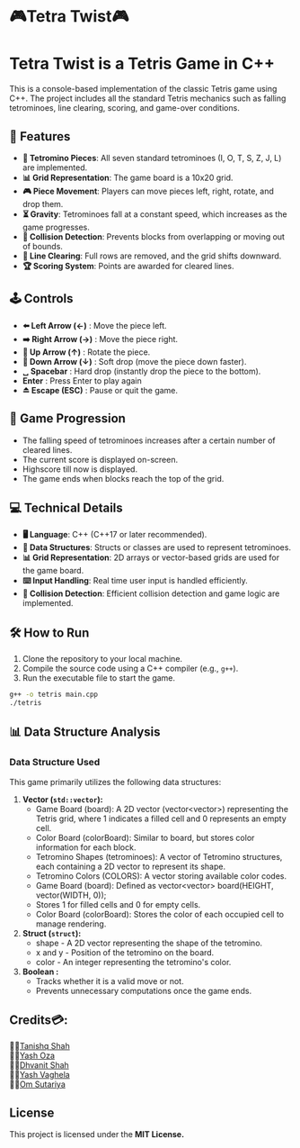 # 🎮Tetra Twist🎮

# Tetra Twist is a Tetris Game in C++
This is a console-based implementation of the classic Tetris game using C++. The project includes all the standard Tetris mechanics such as falling tetrominoes, line clearing, scoring, and game-over conditions.

## 🚀 Features

- **🧩 Tetromino Pieces**: All seven standard tetrominoes (I, O, T, S, Z, J, L) are implemented.
- **📊 Grid Representation**: The game board is a 10x20 grid.
- **🎮 Piece Movement**: Players can move pieces left, right, rotate, and drop them.
- **⏳ Gravity**: Tetrominoes fall at a constant speed, which increases as the game progresses.
- **🚫 Collision Detection**: Prevents blocks from overlapping or moving out of bounds.
- **🧹 Line Clearing**: Full rows are removed, and the grid shifts downward.
- **🏆 Scoring System**: Points are awarded for cleared lines.

## 🕹️ Controls

- **⬅️ Left Arrow (←)** : Move the piece left.
- **➡️ Right Arrow (→)** : Move the piece right.
- **🔼 Up Arrow (↑)** : Rotate the piece.
- **🔽 Down Arrow (↓)** : Soft drop (move the piece down faster).
- **␣ Spacebar** : Hard drop (instantly drop the piece to the bottom).
- **Enter** : Press Enter to play again
- **⏏️ Escape (ESC)** : Pause or quit the game.

## 🎲 Game Progression

- The falling speed of tetrominoes increases after a certain number of cleared lines.
- The current score is displayed on-screen.
- Highscore till now is displayed.
- The game ends when blocks reach the top of the grid.

## 💻 Technical Details

- **🖥️ Language**: C++ (C++17 or later recommended).
- **📂 Data Structures**: Structs or classes are used to represent tetrominoes.
- **📊 Grid Representation**: 2D arrays or vector-based grids are used for the game board.
- **⌨️ Input Handling**: Real time user input is handled efficiently.
- **🚫 Collision Detection**: Efficient collision detection and game logic are implemented.

## 🛠️ How to Run

1. Clone the repository to your local machine.
2. Compile the source code using a C++ compiler (e.g., `g++`).
3. Run the executable file to start the game.

```bash
g++ -o tetris main.cpp
./tetris
```

## 📊 Data Structure Analysis
### Data Structure Used 
This game primarily utilizes the following data structures:

1. **Vector (`std::vector`):**
   - Game Board (board): A 2D vector (vector<vector<int>>) representing the Tetris grid, where 1 indicates a filled cell and 0 represents an empty cell.
   - Color Board (colorBoard): Similar to board, but stores color information for each block.
   - Tetromino Shapes (tetrominoes): A vector of Tetromino structures, each containing a 2D vector to represent its shape.
   - Tetromino Colors (COLORS): A vector storing available color codes.
   - Game Board (board): Defined as vector<vector<int>> board(HEIGHT, vector<int>(WIDTH, 0));
   - Stores 1 for filled cells and 0 for empty cells.
   - Color Board (colorBoard): Stores the color of each occupied cell to manage rendering.
3. **Struct (`struct`):**
   - shape - A 2D vector representing the shape of the tetromino.
   - x and y - Position of the tetromino on the board.
   - color - An integer representing the tetromino's color.
3. **Boolean :**
   - Tracks whether it is a valid move or not.
   - Prevents unnecessary computations once the game ends.

## Credits💳:

👨‍💻[Tanishq Shah](https://github.com/Tanishq7361) <br>
👨‍💻[Yash Oza](https://github.com/Yash-Oza-ui) <br>
👨‍💻[Dhvanit Shah](https://github.com/shahdhvanit) <br>
👨‍💻[Yash Vaghela](https://github.com/Yash071-ma) <br>
👨‍💻[Om Sutariya](https://github.com/thunder1907)

## License
This project is licensed under the **MIT License.** 

     
